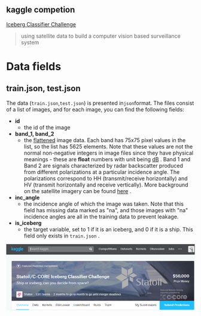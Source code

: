 ## kaggle competion

[Iceberg Classifier Challenge](https://www.kaggle.com/c/statoil-iceberg-classifier-challenge/data)

> using satellite data to build a computer vision based surveillance system

# Data fields

## train.json, test.json

The data \(`train.json`,`test.json`\) is presented in`json`format. The files consist of a list of images, and for each image, you can find the following fields:

* **id**
  - the id of the image
* **band\_1, band\_2**
  - the
  [flattened](https://docs.scipy.org/doc/numpy-1.13.0/reference/generated/numpy.ndarray.flatten.html)
  image data. Each band has 75x75 pixel values in the list, so the list has 5625 elements. Note that these values are not the normal non-negative integers in image files since they have physical meanings - these are
  **float**
  numbers with unit being
  [dB](https://en.wikipedia.org/wiki/Decibel)
  . Band 1 and Band 2 are signals characterized by radar backscatter produced from different polarizations at a particular incidence angle. The polarizations correspond to HH \(transmit/receive horizontally\) and HV \(transmit horizontally and receive vertically\). More background on the satellite imagery can be found
  [here](https://www.kaggle.com/c/statoil-iceberg-classifier-challenge#Background)
  .
* **inc\_angle**
  - the incidence angle of which the image was taken. Note that this field has missing data marked as "na", and those images with "na" incidence angles are all in the training data to prevent leakage.
* **is\_iceberg**
  - the target variable, set to 1 if it is an iceberg, and 0 if it is a ship. This field only exists in
  `train.json`
  .

![](/img/kaggle_IsIceberg.PNG)

